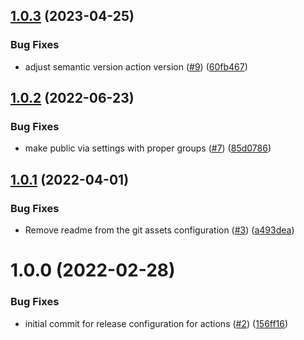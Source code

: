## [1.0.3](https://github.com/catalystcommunity/release-config-composite-actions/compare/v1.0.2...v1.0.3) (2023-04-25)


### Bug Fixes

* adjust semantic version action version ([#9](https://github.com/catalystcommunity/release-config-composite-actions/issues/9)) ([60fb467](https://github.com/catalystcommunity/release-config-composite-actions/commit/60fb4677816430a7ca979173efd1241ae1049bf0))

## [1.0.2](https://github.com/catalystcommunity/release-config-composite-actions/compare/v1.0.1...v1.0.2) (2022-06-23)


### Bug Fixes

* make public via settings with proper groups ([#7](https://github.com/catalystcommunity/release-config-composite-actions/issues/7)) ([85d0786](https://github.com/catalystcommunity/release-config-composite-actions/commit/85d0786aaedeb420442f8fec49de317d1e172f6d))

## [1.0.1](https://github.com/catalystcommunity/release-config-composite-actions/compare/v1.0.0...v1.0.1) (2022-04-01)


### Bug Fixes

* Remove readme from the git assets configuration ([#3](https://github.com/catalystcommunity/release-config-composite-actions/issues/3)) ([a493dea](https://github.com/catalystcommunity/release-config-composite-actions/commit/a493dea16592a438365bef8637c62dcfe6a5d915))

# 1.0.0 (2022-02-28)


### Bug Fixes

* initial commit for release configuration for actions ([#2](https://github.com/catalystcommunity/release-config-composite-actions/issues/2)) ([156ff16](https://github.com/catalystcommunity/release-config-composite-actions/commit/156ff1686cc1152eaf8b2d2c2b7456ec6f8f01ff))
